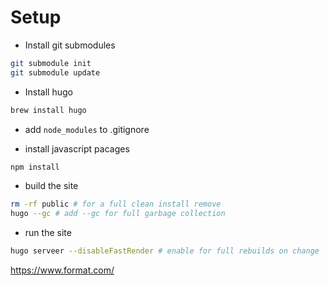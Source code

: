 # Setup
- Install git submodules  
```bash
git submodule init
git submodule update
```

- Install hugo  
```bash
brew install hugo
```

- add `node_modules` to .gitignore  

- install javascript pacages
```bash
npm install
```

- build the site
```bash
rm -rf public # for a full clean install remove 
hugo --gc # add --gc for full garbage collection
```

- run the site
```bash
hugo serveer --disableFastRender # enable for full rebuilds on change
```

https://www.format.com/
